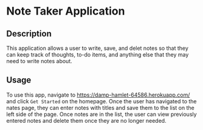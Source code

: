 # Note Taker Application

## Description

This application allows a user to write, save, and delet notes so that they can keep track of thoughts, to-do items, and anything else that they may need to write notes about.

## Usage

To use this app, navigate to https://damp-hamlet-64586.herokuapp.com/ and click ``Get Started`` on the homepage. Once the user has navigated to the nates page, they can enter notes with titles and save them to the list on the left side of the page. Once notes are in the list, the user can view previously entered notes and delete them once they are no longer needed.
